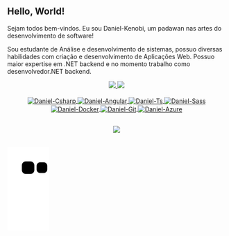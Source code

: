 ## Hello, World!
<p>Sejam todos bem-vindos. Eu sou Daniel-Kenobi, um padawan nas artes do desenvolvimento de software!</p>
<p>Sou estudante de Análise e desenvolvimento de sistemas, possuo diversas habilidades com criação e desenvolvimento de Aplicações Web. Possuo maior expertise em .NET backend e no momento trabalho como desenvolvedor.NET backend.</p>

<div align="center">
  <a href="https://github.com/daniel-kenobi">
  <img height="180em" src="https://github-readme-stats.vercel.app/api?username=daniel-kenobi&show_icons=true&theme=tokyonight&include_all_commits=true&count_private=true"/>
  <img height="180em" src="https://github-readme-stats.vercel.app/api/top-langs/?username=daniel-kenobi&layout=compact&langs_count=7&theme=tokyonight"/>
</div>
<div align="center"><br>
  <img align="center" alt="Daniel-Csharp" height="30" width="40" src="https://cdn.jsdelivr.net/gh/devicons/devicon/icons/csharp/csharp-original.svg">
  <img align="center" alt="Daniel-Angular" height="30" width="40" src="https://cdn.jsdelivr.net/gh/devicons/devicon/icons/angularjs/angularjs-original.svg">
  <img align="center" alt="Daniel-Ts" height="30" width="40" src="https://cdn.jsdelivr.net/gh/devicons/devicon/icons/typescript/typescript-original.svg">
  <img align="center" alt="Daniel-Sass" height="30" width="40" src="https://cdn.jsdelivr.net/gh/devicons/devicon/icons/sass/sass-original.svg">
  <img align="center" alt="Daniel-Docker" height="30" width="40" src="https://cdn.jsdelivr.net/gh/devicons/devicon/icons/docker/docker-original.svg">
  <img align="center" alt="Daniel-Git" height="30" width="40" src="https://cdn.jsdelivr.net/gh/devicons/devicon/icons/git/git-original.svg">
  <img align="center" alt="Daniel-Azure" height="30" width="40" src="https://cdn.jsdelivr.net/gh/devicons/devicon/icons/azure/azure-original.svg">
</div>
  
  ##
 
<div align="center"> 
  <a href="https://www.linkedin.com/in/daniel-felipe-a712821b4/" target="_blank"><img src="https://img.shields.io/badge/-LinkedIn-%230077B5?style=for-the-badge&logo=linkedin&logoColor=white" target="_blank"></a> 
</div>

##

![Snake Animation](https://github.com/daniel-kenobi/daniel-kenobi/blob/output/github-contribution-grid-snake.svg)

